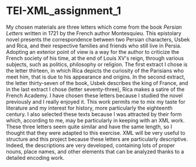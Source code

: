 # TEI-XML_assignment_1

My chosen materials are three letters which come from the book _Persian Letters_ written in 1721 by the French author Montesquieu. This epistolary novel presents the correspondence between two Persian characters, Usbek and Rica, and their respective families and friends who still live in Persia. Adopting an exterior point of view is a way for the author to criticize the French society of his time, at the end of Louis XV's reign, through various subjects, such as politics, philosophy or religion. The first extract I chose is the letter thirteen, in which Rica depicts the curiosity of the Parisians who meet him, that is due to his appearance and origins. In the second extract, the letter thirty-seven of the book, Usbek describes the king of France, and in the last extract I chose (letter seventy-three), Rica makes a satire of the French Academy. 
I have chosen these letters because I studied the novel previously and I really enjoyed it. This work permits me to mix my taste for literature and my interest for history, more particularly the eighteenth century. I also selected these texts because I was attracted by their form which, according to me, may be particularly in keeping with an XML work. These three letters seem quite similar and have the same length, so I thought that they were adapted to this exercise. 
XML will be very useful to structure and this project because these letters are particularly descriptive. Indeed, the descriptions are very developed, containing lots of proper nouns, place names, and other elements that can be analyzed thanks to a detailed encoding work. 
